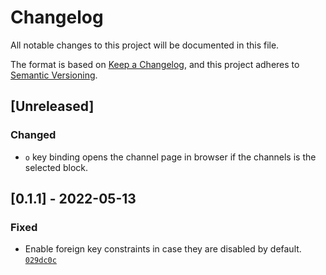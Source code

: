 # Changelog
All notable changes to this project will be documented in this file.

The format is based on [Keep a Changelog](https://keepachangelog.com/en/1.0.0/),
and this project adheres to [Semantic Versioning](https://semver.org/spec/v2.0.0.html).

## [Unreleased]
### Changed
- `o` key binding opens the channel page in browser if the channels is the selected block.

## [0.1.1] - 2022-05-13
### Fixed
- Enable foreign key constraints in case they are disabled by default. [`029dc0c`](https://github.com/sarowish/ytsub/commit/029dc0c)
